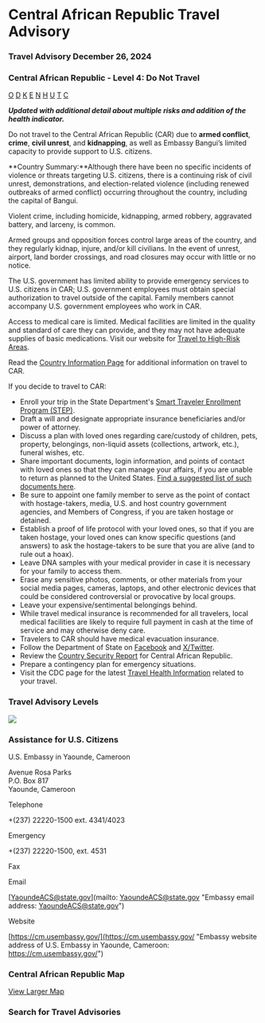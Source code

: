 # Central African Republic Travel Advisory

### Travel Advisory December 26, 2024

### Central African Republic - Level 4: Do Not Travel

[O](javascript:void(0); "Tool Tip: Other")
[D](javascript:void(0); "Tool Tip: Wrongful Detention")
[K](javascript:void(0); "Tool Tip: Kidnap and Hostage")
[E](javascript:void(0); "Tool Tip: Event")
[N](javascript:void(0); "Tool Tip: Disaster")
[H](javascript:void(0); "Tool Tip: Health")
[U](javascript:void(0); "Tool Tip: Civil Unrest")
[T](javascript:void(0); "Tool Tip: Terrorism")
[C](javascript:void(0); "Tool Tip: Crimes")

***Updated with additional detail about multiple risks and addition of the health indicator.***

Do not travel to the Central African Republic (CAR) due to **armed conflict**, **crime**, **civil unrest**, and **kidnapping**, as well as Embassy Bangui’s limited capacity to provide support to U.S. citizens.

**Country Summary:**Although there have been no specific incidents of violence or threats targeting U.S. citizens, there is a continuing risk of civil unrest, demonstrations, and election-related violence (including renewed outbreaks of armed conflict) occurring throughout the country, including the capital of Bangui.

Violent crime, including homicide, kidnapping, armed robbery, aggravated battery, and larceny, is common.

Armed groups and opposition forces control large areas of the country, and they regularly kidnap, injure, and/or kill civilians. In the event of unrest, airport, land border crossings, and road closures may occur with little or no notice.

The U.S. government has limited ability to provide emergency services to U.S. citizens in CAR; U.S. government employees must obtain special authorization to travel outside of the capital. Family members cannot accompany U.S. government employees who work in CAR.

Access to medical care is limited. Medical facilities are limited in the quality and standard of care they can provide, and they may not have adequate supplies of basic medications. Visit our website for [Travel to High-Risk Areas](https://travel.state.gov/content/passports/en/go/TraveltoHighRiskAreas.html).

Read the [Country Information Page](https://travel.state.gov/content/travel/en/international-travel/International-Travel-Country-Information-Pages/CentralAfricanRepublic.html) for additional information on travel to CAR.

If you decide to travel to CAR:

* Enroll your trip in the State Department's [Smart Traveler Enrollment Program (STEP)](https://step.state.gov/step/).
* Draft a will and designate appropriate insurance beneficiaries and/or power of attorney.
* Discuss a plan with loved ones regarding care/custody of children, pets, property, belongings, non-liquid assets (collections, artwork, etc.), funeral wishes, etc.
* Share important documents, login information, and points of contact with loved ones so that they can manage your affairs, if you are unable to return as planned to the United States. [Find a suggested list of such documents here](https://travel.state.gov/content/travel/en/international-travel/before-you-go/travelers-checklist.html/).
* Be sure to appoint one family member to serve as the point of contact with hostage-takers, media, U.S. and host country government agencies, and Members of Congress, if you are taken hostage or detained.
* Establish a proof of life protocol with your loved ones, so that if you are taken hostage, your loved ones can know specific questions (and answers) to ask the hostage-takers to be sure that you are alive (and to rule out a hoax).
* Leave DNA samples with your medical provider in case it is necessary for your family to access them.
* Erase any sensitive photos, comments, or other materials from your social media pages, cameras, laptops, and other electronic devices that could be considered controversial or provocative by local groups.
* Leave your expensive/sentimental belongings behind.
* While travel medical insurance is recommended for all travelers, local medical facilities are likely to require full payment in cash at the time of service and may otherwise deny care.
* Travelers to CAR should have medical evacuation insurance.
* Follow the Department of State on [Facebook](https://www.facebook.com/travelgov) and [X/Twitter](https://twitter.com/StateDept?ref_src=twsrc%5Egoogle%7Ctwcamp%5Eserp%7Ctwgr%5Eauthor).
* Review the [Country Security Report](https://www.osac.gov/Content/Browse/Report?subContentTypes=Country%20Security%20Report) for Central African Republic.
* Prepare a contingency plan for emergency situations.
* Visit the CDC page for the latest [Travel Health Information](https://wwwnc.cdc.gov/travel/destinations/list) related to your travel.

### Travel Advisory Levels

[![](/content/dam/NEWTravelAssets/images/travel-levelv2.svg)](/content/travel/en/international-travel/before-you-go/about-our-new-products.html "Travel Advisory Levels")

### Assistance for U.S. Citizens

U.S. Embassy in Yaounde, Cameroon

Avenue Rosa Parks  
P.O. Box 817  
Yaounde, Cameroon

Telephone

+(237) 22220-1500 ext. 4341/4023

Emergency

+(237) 22220-1500, ext. 4531

Fax

Email

[YaoundeACS@state.gov](mailto: YaoundeACS@state.gov "Embassy email address: YaoundeACS@state.gov")

Website

[https://cm.usembassy.gov/](https://cm.usembassy.gov/ "Embassy website address of U.S. Embassy in Yaounde, Cameroon: https://cm.usembassy.gov/")

### Central African Republic Map

[View Larger Map](https://travelmaps.state.gov/TSGMap/?extent=9.56433181,3.521025122,30.841421026,14.526507059 "Map of Central African Republic")



### Search for Travel Advisories
